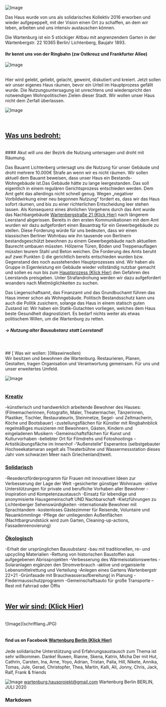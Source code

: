 
![Image](burglogo.jpg)




Das Haus wurde von uns als solidarisches Kollektiv 2016 erworben und wieder aufgepeppelt, mit der Vision einen Ort zu schaffen, 
an dem wir leben, arbeiten und uns intensiv austauschen können.

Die Wartenburg ist ein 5 stöckiger Altbau
mit angrenzendem Garten in der Wartenbergstr. 22
10365 Berlin/ Lichtenberg, Baujahr 1893.
#### Ihr kennt uns von der Ringbahn (zw Ostkreuz und Frankfurter Allee) 
![Image](burgpannorama.JPG)

<br />
Hier wird gelebt, geliebt,
gelacht, geweint, diskutiert und kreiert.
Jetzt sollen wir unser eigenes Haus räumen, bevor ein Urteil im Hauptprozess gefällt wurde. 
Die Nutzungsuntersagung ist unrechtens und wiederspricht den notwendigen Wohnpolitischen Zielen dieser Stadt. 
Wir wollen unser Haus nicht dem Zerfall überlassen.

![Image](3erFasadegrau.PNG.png)




<br />

##  [                                          Was uns bedroht:](Wasunsbedroht)
<br />
#### Akut will uns der Bezirk die Nutzung untersagen und droht mit Räumung.
<br />

Das Bauamt Lichtenberg untersagt uns die Nutzung für unser Gebäude und droht mehrere 10.000€ Strafe an wenn wir es nicht räumen. Wir sollen aktuell dem Bauamt beweisen, dass unser Haus ein Bestands-Wohngebäude ist.Das Gebäude hätte zu lange leergestanden. Das soll eigentlich in einem regulären Gerichtsprozess entschieden werden. Dem Amt geht das allerdings nicht schnell genug. Wegen „negativer Vorbildwirkung einer neu begonnen Nutzung“ fordert es, dass wir das Haus sofort räumen, und bis zu einer richterlichen Entscheidung leer stehen lassen. Als Konsequenz eines ähnlichen Vorgehens durch das Amt wurde das Nachbargebäude [Wartenbergstraße 21 (Klick Hier)](Wartenbergstr21) nach längerem Leerstand abgerissen.
Bereits in den ersten Kommunikationen mit dem Amt wurden wir dazu aufgefordert einen Bauantrag für ein Gewerbegebäude zu stellen. Diese Forderung würde für uns bedeuten, dass wir einen klassischen Berliner Wohnbau wie ihn tausende von Berlinern bestandsgeschützt bewohnen zu einem Gewerbegebäude nach aktuellem Baurecht umbauen müssten. Hölzerne Türen, Böden und Treppenauflagen müssten teurem Stahl und Beton weichen. 
Die Forderung des Amts beruht auf zwei Punkten () die gerichtlich bereits entschieden wurden bzw. Gegenstand des noch ausstehenden Hauptprozesses sind. Wir haben als Gruppe in Eigenleistung ein Gebäude wieder vollständig nutzbar gemacht und sollen es nun bis zum [Hauptprozess (Klick Hier)](Hauptprozess) den Gefahren des Leerstands preisgeben. Unter Strafandrohung werden wir dazu aufgefordert woanders nach Mietmöglichkeiten zu suchen. 

Das Liegenschaftsamt, das Finanzamt und das
Grundbuchamt führen das Haus immer schon als
Wohngebäude.
Politisch
Bestandsschutz kann uns auch die Politik zusichern,
solange das Haus in einem statisch guten Zustand ist:
Wir haben ein Statik-Gutachten vorliegen,
welches dem Haus beste Gesundheit diagnostiziert.
Es bedarf nichts weiter als etwas politischem
Willen, um die Wartenburg zu retten.
 
 
##### -> Nutzung alter Bausubstanz statt Leerstand!


<br />
<br />
##  [                                         Was wir wollen: ](Waswirwollen)
<br />
Wir besitzen und bewohnen die Wartenburg. Restaurieren, Planen, Gestalten, tragen Organisation und Verantwortung gemeinsam. Für uns und unser erweitertes Umfeld.

![Image](Philosophie.jpg.jpg)
<br /><br />
### [Kreativ](Kreativ)

-künstlerisch und handwerklich arbeitende Bewohner des Hauses: 
 (Filmemacherinnen, Fotografin, Maler, Theatermacher, Tänzerinnen, Plastiker, Tischler, RestaurateurIn, Steinmetze, Segel- und Zeltmacherin, Köche und Bootsbauer)
-zustellungsflächen für Künstler mit Ringbahnblick
 regelmäßiges musizieren mit Bewohnern, Gästen, Kindern und eingeladenen Musikern
-Gemeinschaftsflächen für Kunst und Kulturvorhaben
-beliebter Ort für Filmdrehs und Fotoshootings
-Artistikübungsfläche im Innenhof
-“Außenstelle“ Esperantos (selbstgebauter Hochseekatamaran segelt als Theaterbühne und Wassermessstation dieses Jahr vom schwarzen Meer nach Griechenland)tweit.


### [Solidarisch](Solidarisch)

-Resedenzförderprogramm für Frauen mit innovativen Ideen zur Verbesserung der Lage der Welt
-gesicherter günstiger Wohnraum
-aktive Unterstützungen für private und berufliche Vorhaben aller Bewohner
-Inspiration und Kompetenzaustausch
-Einsatz für lebendige und anonymisierte Hausgemeinschaft UND Nachbarschaft
-Kietzführungen zu Lichtenberger Sehenswürdigkeiten
-internationale Bewohner mit Sprachtandem
-kostenloses Gästezimmer für Reisende, Voluntaire und Neuankömmlinge
-Pflege der umliegenden Außenflächen 
 (Nachtbargrundstück wird zum Garten, Cleaning-up-actions, Fassadenrenovierung)

###  [Ökologisch](oekologisch)

-Erhalt der ursprünglichen Bausubstanz
-bau mit traditionellen, re- und upcycling Materialien
-Rettung von historischen Baustoffen aus aufgegebenen Abrissprojekten
-Verbesserung des Wärmeisolationswertes 
-Solaranlagen ergänzen den Stromverbrauch
-aktive und organisierte Lebensmittelrettung und Verteilung
-Anlegen eines Gartens Wartenbergstr 22+21
-Grünfasade mit Brauchwasseraufbereitung( in Planung
-Fledermausschutzprogramm
-Gemeinschaftsauto für große Transporte – Rest mit Fahrrad oder Öffis
<br />
<br />

##  [                                                                                       Wer wir sind: (Klick Hier) ](Werwirsind)
 
 
 
<br />
![Image](schriftlang.JPG)
<br />

<br />
 


 
####                      find us on Facebook [Wartenburg Berlin   (Klick Hier)](https://www.facebook.com/wartenburgberlinbleibt/)

Jede solidarische Unterstützung und
Erfahrungsaustausch zum Thema ist sehr
willkommen.
Danke! Ruwen, Rianne, Skena, Katrin, Micha
Der mit Hut, Cathrin, Carsten, Ina, Arne,
Yoyo, Adrian, Tristan, Palia, Hill, Nikete, Annika, Tomas, Jule, Gerad, Christopfer,
Thea, Martin, Kalli, Ali, Jonny, Chris, Jack, Ralf, Frank & friends

![Image](abrissnutzung.JPG)
wartenburg.hausprojekt@gmail.com
Wartenburg Berlin
BERLIN, JULI 2020



### Markdown
